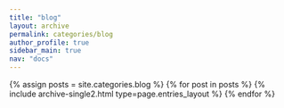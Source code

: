 ```yaml
---
title: "blog"
layout: archive
permalink: categories/blog
author_profile: true
sidebar_main: true
nav: "docs"
---
```



{% assign posts = site.categories.blog %}
{% for post in posts %} {% include archive-single2.html type=page.entries_layout %} {% endfor %}
